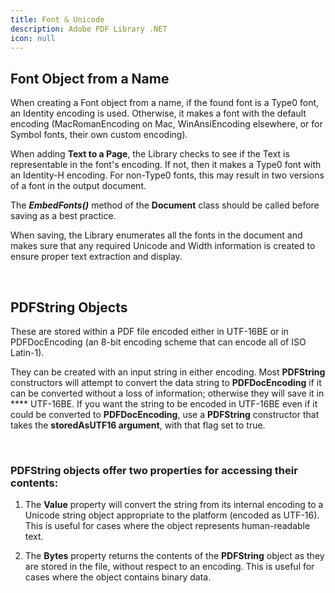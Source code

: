```yaml
---
title: Font & Unicode
description: Adobe PDF Library .NET
icon: null
---
```


## Font Object from a Name

When creating a Font object from a name, if the found font is a Type0 font, an Identity encoding is used. Otherwise, it makes a font with the default encoding (MacRomanEncoding on Mac, WinAnsiEncoding elsewhere, or for Symbol fonts, their own custom encoding).  

When adding **Text to a Page**, the Library checks to see if the Text is representable in the font's encoding. If not, then it makes a Type0 font with an Identity-H encoding. For non-Type0 fonts, this may result in two versions of a font in the output document. 

The _**EmbedFonts()**_ method of the **Document** class should be called before saving as a best practice. 

When saving, the Library enumerates all the fonts in the document and makes sure that any required Unicode and Width information is created to ensure proper text extraction and display. 

 

## **PDFString** Objects

These are stored within a PDF file encoded either in UTF-16BE or in PDFDocEncoding (an 8-bit encoding scheme that can encode all of ISO Latin-1).  

They can be created with an input string in either encoding. Most **PDFString** constructors will attempt to convert the data string to **PDFDocEncoding** if it can be converted without a loss of information; otherwise they will save it in **** UTF-16BE. If you want the string to be encoded in UTF-16BE even if it could be converted to **PDFDocEncoding**, use a **PDFString** constructor that takes the **storedAsUTF16 argument**, with that flag set to true. 

  

### **PDFString** objects offer two properties for accessing their contents: 

1. The **Value** property will convert the string from its internal encoding to a Unicode string object appropriate to the platform (encoded as UTF-16). This is useful for cases where the object represents human-readable text. 

2) The **Bytes** property returns the contents of the **PDFString** object as they are stored in the file, without respect to an encoding. This is useful for cases where the object contains binary data.
